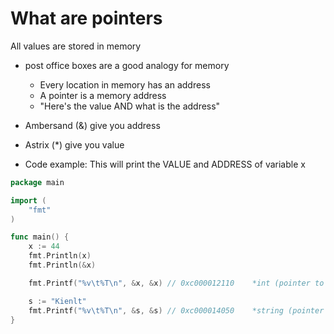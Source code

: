 # What are pointers
All values are stored in memory
- post office boxes are a good analogy for memory
    - Every location in memory has an address
    - A pointer is a memory address
    - "Here's the value AND what is the address"

- Ambersand (&) give you address
- Astrix (*) give you value

- Code example: This will print the VALUE and ADDRESS of variable x
```go
package main

import (
	"fmt"
)

func main() {
	x := 44
	fmt.Println(x)
	fmt.Println(&x)

	fmt.Printf("%v\t%T\n", &x, &x) // 0xc000012110    *int (pointer to int)

	s := "Kienlt"
	fmt.Printf("%v\t%T\n", &s, &s) // 0xc000014050    *string (pointer to string)
}
```
